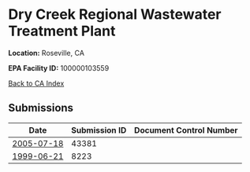 # Dry Creek Regional Wastewater Treatment Plant

**Location:** Roseville, CA

**EPA Facility ID:** 100000103559

[Back to CA Index](../../index.md)

## Submissions

| Date | Submission ID | Document Control Number |
|------|--------------|-------------------------|
| [2005-07-18](submissions/43381.md) | 43381 |  |
| [1999-06-21](submissions/8223.md) | 8223 |  |
